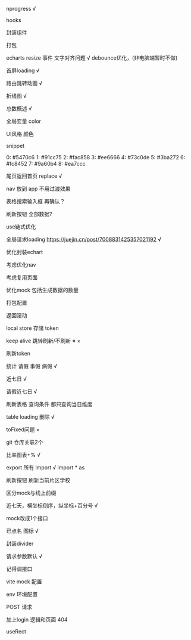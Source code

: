 nprogress √

hooks

封装组件

打包

echarts resize 事件 文字对齐问题 √
debounce优化，(非电脑端暂时不做)

首屏loading √

路由跳转动画 √

折线图 √

总数概述 √

全局变量 color

UI风格 颜色

snippet

0: #5470c6
1: #91cc75
2: #fac858
3: #ee6666
4: #73c0de
5: #3ba272
6: #fc8452
7: #9a60b4
8: #ea7ccc

尾页返回首页 replace √

nav 放到 app 不用过渡效果

表格搜索输入框 再确认？

刷新按钮 全部数据?

use链式优化

全局请求loading https://juejin.cn/post/7008831425357021192 √

优化封装echart

考虑优化nav

考虑复用页面

优化mock 包括生成数据的数量

打包配置

返回滚动

local store 存储 token

keep alive 跳转刷新/不刷新 ※ ×

刷新token

统计 请假 事假 病假 √

近七日 √

请假近七日 √

刷新表格 查询条件 都只查询当日维度

table loading 删除 √

toFixed问题 ×

git 仓库关联2个

比率图表+% √

export 所有 import √ import * as

刷新按钮 刷新当前片区学校

区分mock与线上前缀

近七天，横坐标倒序，纵坐标+百分号 √

mock改成1个接口

已点名 图标 √

封装divider

请求参数默认 √

记得调接口

vite mock 配置

env 环境配置

POST 请求

加上login 逻辑和页面 404

useRect
